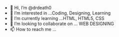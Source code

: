 - 👋 Hi, I’m @drdeath0
- 👀 I’m interested in ...Coding, Designing, Learning
- 🌱 I’m currently learning ...HTML, HTML5, CSS
- 💞️ I’m looking to collaborate on ... WEB DESIGNING
- 📫 How to reach me ...

<!---
drdeath0/drdeath0 is a ✨ special ✨ repository because its `README.md` (this file) appears on your GitHub profile.
You can click the Preview link to take a look at your changes.
--->
